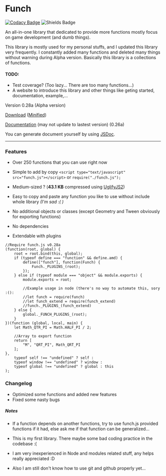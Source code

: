 # Funch
[![Codacy Badge](https://api.codacy.com/project/badge/Grade/426b8adb46464fcfb618dc22d4c7d73d)](https://www.codacy.com/app/Trung0246/Funch?utm_source=github.com&amp;utm_medium=referral&amp;utm_content=Trung0246/Funch&amp;utm_campaign=Badge_Grade)
![Shields Badge](https://img.shields.io/badge/license-MIT-blue.svg)

An all-in-one library that dedicated to provide more functions mostly focus on game development (and dumb things).

This library is mostly used for my personal stuffs, and I updated this library very frequently. I constantly added many functions and deleted many things without warning during Alpha version. Basically this library is a collections of functions.

#### TODO:
- Test coverage? (Too lazy... There are too many functions...)
- A website to introduce this library and other things like geting started, documentation, example,...

Version 0.28a (Alpha version)

[Download](https://cdn.rawgit.com/Trung0246/Funch/14f06ac0/src/funch.js) ([Minified](https://cdn.rawgit.com/Trung0246/Funch/14f06ac0/src/funch.min.js))

[Documentation](https://cdn.rawgit.com/Trung0246/Funch/7117fafc/docs/index.html) (may not update to lastest version) (0.26a)

You can generate document yourself by using [JSDoc](http://usejsdoc.org/).

---

### Features
- Over 250 functions that you can use right now

- Simple to add by copy `<script type="text/javascript" src="funch.js"></script>` or `require("./funch.js");`

- Medium-sized ? (**43.1 KB** compressed using [UglifyJS2](https://github.com/mishoo/UglifyJS2))

- Easy to copy and paste any function you like to use without include whole library *(I'm sad :( )*

- No additional objects or classes (except Geometry and Tween obviously for exporting functions)

- No dependencies

- Extendable with plugins

```
//Require funch.js v0.28a
(function(root, global) {
	root = root.bind(this, global);
	if (typeof define === "function" && define.amd) {
		define(["funch"], function(Funch) {
			Funch._PLUGINS_(root);
		});
	} else if (typeof module === "object" && module.exports) {
		module.exports = root;
		
		//Example usage in node (there's no way to automate this, sory :():
		//let funch = require(funch)
		//let funch_extend = require(funch_extend)
		//funch._PLUGINS_(funch_extend)
	} else {
		global._FUNCH_PLUGINS_(root);
	}
})(function (global, local, main) {
	let Math_QTR_PI = Math.HALF_PI / 2;

	//Array to export function
	return [
		"M", "QRT_PI", Math_QRT_PI
	];
},
	typeof self !== "undefined" ? self :
	typeof window !== "undefined" ? window :
	typeof global !== "undefined" ? global : this
);
```

### Changelog

- Optimized some functions and added new features
- Fixed some nasty bugs

##### Notes
    
  - If a function depends on another functions, try to use funch.js provided functions if it had, else ask me if that function can be generalized...
    
  - This is my first library. There maybe some bad coding practice in the codebase :(
  
  - I am very inexperienced in Node and modules related stuff, any helps really appreciated :D
  
  - Also I am still don't know how to use git and github properly yet...
